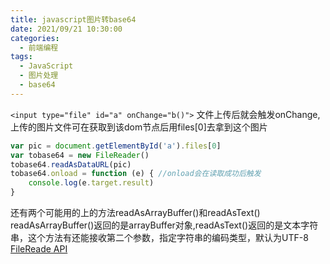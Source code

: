 ```yaml
---
title: javascript图片转base64
date: 2021/09/21 10:30:00
categories: 
  - 前端编程
tags: 
  - JavaScript
  - 图片处理
  - base64
---
```



```<input type="file" id="a" onChange="b()">```
文件上传后就会触发onChange,上传的图片文件可在获取到该dom节点后用files[0]去拿到这个图片
```javascript
var pic = document.getElementById('a').files[0]
var tobase64 = new FileReader()
tobase64.readAsDataURL(pic)
tobase64.onload = function (e) { //onload会在读取成功后触发
    console.log(e.target.result)
}
```
还有两个可能用的上的方法readAsArrayBuffer()和readAsText()
readAsArrayBuffer()返回的是arrayBuffer对象,readAsText()返回的是文本字符串，这个方法有还能接收第二个参数，指定字符串的编码类型，默认为UTF-8
[FileReade API](https://developer.mozilla.org/zh-CN/docs/Web/API/FileReader)